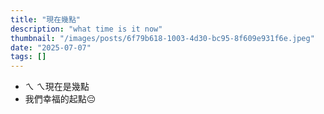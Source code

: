 ```yaml
---
title: "現在幾點"
description: "what time is it now"
thumbnail: "/images/posts/6f79b618-1003-4d30-bc95-8f609e931f6e.jpeg"
date: "2025-07-07"
tags: []
---
```

- ㄟ ㄟ現在是幾點
- 我們幸福的起點😔
